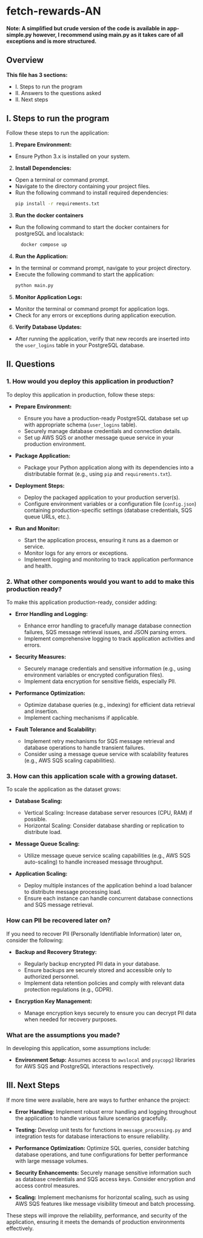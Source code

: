 # fetch-rewards-AN

#### Note: A simplified but crude version of the code is available in app-simple.py however, I recommend using main.py as it takes care of all exceptions and is more structured.

## Overview
**This file has 3 sections:**
- I. Steps to run the program
- II. Answers to the questions asked
- II. Next steps

## I. Steps to run the program
Follow these steps to run the application:

1. **Prepare Environment:**
  - Ensure Python 3.x is installed on your system.

2. **Install Dependencies:**
  - Open a terminal or command prompt.
  - Navigate to the directory containing your project files.
  - Run the following command to install required dependencies:
    ```bash
    pip install -r requirements.txt
    ```
3. **Run the docker containers**
- Run the following command to start the docker containers for postgreSQL and localstack:
  ```bash
    docker compose up
    ```

4. **Run the Application:**
  - In the terminal or command prompt, navigate to your project directory.
  - Execute the following command to start the application:
    ```bash
    python main.py
    ```

5. **Monitor Application Logs:**
  - Monitor the terminal or command prompt for application logs.
  - Check for any errors or exceptions during application execution.

6. **Verify Database Updates:**
  - After running the application, verify that new records are inserted into the `user_logins` table in your PostgreSQL database.

## II. Questions

### 1. How would you deploy this application in production?

To deploy this application in production, follow these steps:

- **Prepare Environment:**
    - Ensure you have a production-ready PostgreSQL database set up with appropriate schema (`user_logins` table).
    - Securely manage database credentials and connection details.
    - Set up AWS SQS or another message queue service in your production environment.

- **Package Application:**
    - Package your Python application along with its dependencies into a distributable format (e.g., using `pip` and `requirements.txt`).

- **Deployment Steps:**
    - Deploy the packaged application to your production server(s).
    - Configure environment variables or a configuration file (`config.json`) containing production-specific settings (database credentials, SQS queue URLs, etc.).

- **Run and Monitor:**
    - Start the application process, ensuring it runs as a daemon or service.
    - Monitor logs for any errors or exceptions.
    - Implement logging and monitoring to track application performance and health.

### 2. What other components would you want to add to make this production ready?

To make this application production-ready, consider adding:

- **Error Handling and Logging:**
    - Enhance error handling to gracefully manage database connection failures, SQS message retrieval issues, and JSON parsing errors.
    - Implement comprehensive logging to track application activities and errors.

- **Security Measures:**
    - Securely manage credentials and sensitive information (e.g., using environment variables or encrypted configuration files).
    - Implement data encryption for sensitive fields, especially PII.

- **Performance Optimization:**
    - Optimize database queries (e.g., indexing) for efficient data retrieval and insertion.
    - Implement caching mechanisms if applicable.

- **Fault Tolerance and Scalability:**
    - Implement retry mechanisms for SQS message retrieval and database operations to handle transient failures.
    - Consider using a message queue service with scalability features (e.g., AWS SQS scaling capabilities).

### 3. How can this application scale with a growing dataset.

To scale the application as the dataset grows:

- **Database Scaling:**
    - Vertical Scaling: Increase database server resources (CPU, RAM) if possible.
    - Horizontal Scaling: Consider database sharding or replication to distribute load.

- **Message Queue Scaling:**
    - Utilize message queue service scaling capabilities (e.g., AWS SQS auto-scaling) to handle increased message throughput.

- **Application Scaling:**
    - Deploy multiple instances of the application behind a load balancer to distribute message processing load.
    - Ensure each instance can handle concurrent database connections and SQS message retrieval.

### How can PII be recovered later on?

If you need to recover PII (Personally Identifiable Information) later on, consider the following:

- **Backup and Recovery Strategy:**
    - Regularly backup encrypted PII data in your database.
    - Ensure backups are securely stored and accessible only to authorized personnel.
    - Implement data retention policies and comply with relevant data protection regulations (e.g., GDPR).

- **Encryption Key Management:**
    - Manage encryption keys securely to ensure you can decrypt PII data when needed for recovery purposes.

### What are the assumptions you made?

In developing this application, some assumptions include:

- **Environment Setup:** Assumes access to `awslocal` and `psycopg2` libraries for AWS SQS and PostgreSQL interactions respectively.

## III. Next Steps

If more time were available, here are ways to further enhance the project:

- **Error Handling:** Implement robust error handling and logging throughout the application to handle various failure scenarios gracefully.
  
- **Testing:** Develop unit tests for functions in `message_processing.py` and integration tests for database interactions to ensure reliability.
  
- **Performance Optimization:** Optimize SQL queries, consider batching database operations, and tune configurations for better performance with large message volumes.
  
- **Security Enhancements:** Securely manage sensitive information such as database credentials and SQS access keys. Consider encryption and access control measures.
  
- **Scaling:** Implement mechanisms for horizontal scaling, such as using AWS SQS features like message visibility timeout and batch processing.

These steps will improve the reliability, performance, and security of the application, ensuring it meets the demands of production environments effectively.